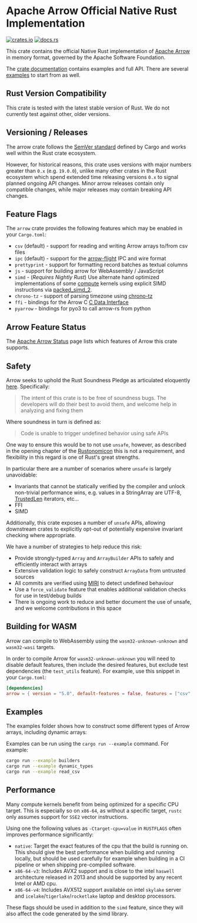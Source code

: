 <!---
  Licensed to the Apache Software Foundation (ASF) under one
  or more contributor license agreements.  See the NOTICE file
  distributed with this work for additional information
  regarding copyright ownership.  The ASF licenses this file
  to you under the Apache License, Version 2.0 (the
  "License"); you may not use this file except in compliance
  with the License.  You may obtain a copy of the License at

    http://www.apache.org/licenses/LICENSE-2.0

  Unless required by applicable law or agreed to in writing,
  software distributed under the License is distributed on an
  "AS IS" BASIS, WITHOUT WARRANTIES OR CONDITIONS OF ANY
  KIND, either express or implied.  See the License for the
  specific language governing permissions and limitations
  under the License.
-->

# Apache Arrow Official Native Rust Implementation

[![crates.io](https://img.shields.io/crates/v/arrow.svg)](https://crates.io/crates/arrow)
[![docs.rs](https://img.shields.io/docsrs/arrow.svg)](https://docs.rs/arrow/latest/arrow/)

This crate contains the official Native Rust implementation of [Apache Arrow][arrow] in memory format, governed by the Apache Software Foundation.

The [crate documentation](https://docs.rs/arrow/latest/arrow/) contains examples and full API.
There are several [examples](https://github.com/apache/arrow-rs/tree/master/arrow/examples) to start from as well.

## Rust Version Compatibility

This crate is tested with the latest stable version of Rust. We do not currently test against other, older versions.

## Versioning / Releases

The arrow crate follows the [SemVer standard](https://doc.rust-lang.org/cargo/reference/semver.html) defined by Cargo and works well within the Rust crate ecosystem.

However, for historical reasons, this crate uses versions with major numbers greater than `0.x` (e.g. `19.0.0`), unlike many other crates in the Rust ecosystem which spend extended time releasing versions `0.x` to signal planned ongoing API changes. Minor arrow releases contain only compatible changes, while major releases may contain breaking API changes.

## Feature Flags

The `arrow` crate provides the following features which may be enabled in your `Cargo.toml`:

- `csv` (default) - support for reading and writing Arrow arrays to/from csv files
- `ipc` (default) - support for the [arrow-flight](https://crates.io/crates/arrow-flight) IPC and wire format
- `prettyprint` - support for formatting record batches as textual columns
- `js` - support for building arrow for WebAssembly / JavaScript
- `simd` - (_Requires Nightly Rust_) Use alternate hand optimized
  implementations of some [compute](https://github.com/apache/arrow-rs/tree/master/arrow/src/compute/kernels)
  kernels using explicit SIMD instructions via [packed_simd_2](https://docs.rs/packed_simd_2/latest/packed_simd_2/).
- `chrono-tz` - support of parsing timezone using [chrono-tz](https://docs.rs/chrono-tz/0.6.0/chrono_tz/)
- `ffi` - bindings for the Arrow C [C Data Interface](https://arrow.apache.org/docs/format/CDataInterface.html)
- `pyarrow` - bindings for pyo3 to call arrow-rs from python

## Arrow Feature Status

The [Apache Arrow Status](https://arrow.apache.org/docs/status.html) page lists which features of Arrow this crate supports.

## Safety

Arrow seeks to uphold the Rust Soundness Pledge as articulated eloquently [here](https://raphlinus.github.io/rust/2020/01/18/soundness-pledge.html). Specifically:

> The intent of this crate is to be free of soundness bugs. The developers will do their best to avoid them, and welcome help in analyzing and fixing them

Where soundness in turn is defined as:

> Code is unable to trigger undefined behavior using safe APIs

One way to ensure this would be to not use `unsafe`, however, as described in the opening chapter of the [Rustonomicon](https://doc.rust-lang.org/nomicon/meet-safe-and-unsafe.html) this is not a requirement, and flexibility in this regard is one of Rust's great strengths.

In particular there are a number of scenarios where `unsafe` is largely unavoidable:

- Invariants that cannot be statically verified by the compiler and unlock non-trivial performance wins, e.g. values in a StringArray are UTF-8, [TrustedLen](https://doc.rust-lang.org/std/iter/trait.TrustedLen.html) iterators, etc...
- FFI
- SIMD

Additionally, this crate exposes a number of `unsafe` APIs, allowing downstream crates to explicitly opt-out of potentially expensive invariant checking where appropriate.

We have a number of strategies to help reduce this risk:

- Provide strongly-typed `Array` and `ArrayBuilder` APIs to safely and efficiently interact with arrays
- Extensive validation logic to safely construct `ArrayData` from untrusted sources
- All commits are verified using [MIRI](https://github.com/rust-lang/miri) to detect undefined behaviour
- Use a `force_validate` feature that enables additional validation checks for use in test/debug builds
- There is ongoing work to reduce and better document the use of unsafe, and we welcome contributions in this space

## Building for WASM

Arrow can compile to WebAssembly using the `wasm32-unknown-unknown` and `wasm32-wasi` targets.

In order to compile Arrow for `wasm32-unknown-unknown` you will need to disable default features, then include the desired features, but exclude test dependencies (the `test_utils` feature). For example, use this snippet in your `Cargo.toml`:

```toml
[dependencies]
arrow = { version = "5.0", default-features = false, features = ["csv", "ipc", "simd"] }
```

## Examples

The examples folder shows how to construct some different types of Arrow
arrays, including dynamic arrays:

Examples can be run using the `cargo run --example` command. For example:

```bash
cargo run --example builders
cargo run --example dynamic_types
cargo run --example read_csv
```

[arrow]: https://arrow.apache.org/

## Performance

Many compute kernels benefit from being optimized for a specific CPU target.
This is especially so on `x86-64`, as without a specific target, `rustc` only assumes support for `SSE2` vector instructions.

Using one the following values as `-Ctarget-cpu=value` in `RUSTFLAGS` often improves performance significantly:

- `native`: Target the exact features of the cpu that the build is running on.
  This should give the best performance when building and running locally, but should be used carefully for example when building in a CI pipeline or when shipping pre-compiled software.
- `x86-64-v3`: Includes AVX2 support and is close to the intel `haswell` architecture released in 2013 and should be supported by any recent Intel or AMD cpu.
- `x86-64-v4`: Includes AVX512 support available on intel `skylake` server and `icelake`/`tigerlake`/`rocketlake` laptop and desktop processors.

These flags should be used in addition to the `simd` feature, since they will also affect the code generated by the simd library.
